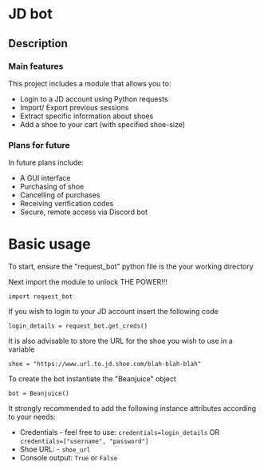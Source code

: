 # JD bot

## Description

### Main features

This project includes a module that allows you to:
 + Login to a JD account using Python requests
 + Import/ Export previous sessions
 + Extract specific information about shoes
 + Add a shoe to your cart (with specified shoe-size)

### Plans for future

In future plans include:
 + A GUI interface
 + Purchasing of shoe
 + Cancelling of purchases
 + Receiving verification codes
 + Secure, remote access via Discord bot

# Basic usage

To start, ensure the "request_bot" python file is the your working directory

Next import the module to unlock THE POWER!!!

```
import request_bot
```

If you wish to login to your JD account insert the following code 

```
login_details = request_bot.get_creds()
```

It is also advisable to store the URL for the shoe you wish to use in a variable

```
shoe = "https://www.url.to.jd.shoe.com/blah-blah-blah"
```

To create the bot instantiate the "Beanjuice" object

```
bot = Beanjuice()
```

It strongly recommended to add the following instance attributes according to your needs:

+ Credentials - feel free to use: ```credentials=login_details``` OR ```credentials=["username", "password"]```
+ Shoe URL: - ```shoe_url```
+ Console output: ```True``` or ```False```
